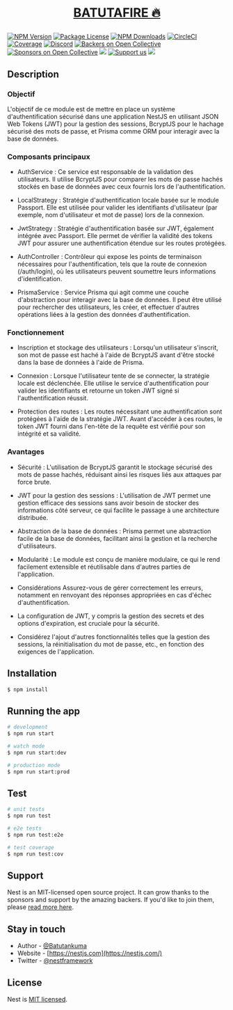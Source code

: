 #  <p align="center"><a href="https://github.com/Batutankuma/BatutaFire" target="_blank">BATUTAFIRE 🔥</a></p>

[circleci-image]: https://img.shields.io/circleci/build/github/nestjs/nest/master?token=abc123def456
[circleci-url]: https://circleci.com/gh/nestjs/nest

<a href="https://www.npmjs.com/~nestjscore" target="_blank"><img src="https://img.shields.io/npm/v/@nestjs/core.svg" alt="NPM Version" /></a>
<a href="https://www.npmjs.com/~nestjscore" target="_blank"><img src="https://img.shields.io/npm/l/@nestjs/core.svg" alt="Package License" /></a>
<a href="https://www.npmjs.com/~nestjscore" target="_blank"><img src="https://img.shields.io/npm/dm/@nestjs/common.svg" alt="NPM Downloads" /></a>
<a href="https://circleci.com/gh/nestjs/nest" target="_blank"><img src="https://img.shields.io/circleci/build/github/nestjs/nest/master" alt="CircleCI" /></a>
<a href="https://coveralls.io/github/nestjs/nest?branch=master" target="_blank"><img src="https://coveralls.io/repos/github/nestjs/nest/badge.svg?branch=master#9" alt="Coverage" /></a>
<a href="https://discord.gg/G7Qnnhy" target="_blank"><img src="https://img.shields.io/badge/discord-online-brightgreen.svg" alt="Discord"/></a>
<a href="https://opencollective.com/nest#backer" target="_blank"><img src="https://opencollective.com/nest/backers/badge.svg" alt="Backers on Open Collective" /></a>
<a href="https://opencollective.com/nest#sponsor" target="_blank"><img src="https://opencollective.com/nest/sponsors/badge.svg" alt="Sponsors on Open Collective" /></a>
  <a href="https://paypal.me/kamilmysliwiec" target="_blank"><img src="https://img.shields.io/badge/Donate-PayPal-ff3f59.svg"/></a>
    <a href="https://opencollective.com/nest#sponsor"  target="_blank"><img src="https://img.shields.io/badge/Support%20us-Open%20Collective-41B883.svg" alt="Support us"></a>
  <a href="https://twitter.com/nestframework" target="_blank"><img src="https://img.shields.io/twitter/follow/nestframework.svg?style=social&label=Follow"></a>
</p>
  <!--[![Backers on Open Collective](https://opencollective.com/nest/backers/badge.svg)](https://opencollective.com/nest#backer)
  [![Sponsors on Open Collective](https://opencollective.com/nest/sponsors/badge.svg)](https://opencollective.com/nest#sponsor)-->

## Description

### Objectif

L'objectif de ce module est de mettre en place un système d'authentification sécurisé dans une application NestJS en utilisant JSON Web Tokens (JWT) pour la gestion des sessions, BcryptJS pour le hachage sécurisé des mots de passe, et Prisma comme ORM pour interagir avec la base de données.

### Composants principaux
 - AuthService : Ce service est responsable de la validation des utilisateurs. Il utilise BcryptJS pour comparer les mots de passe hachés stockés en base de données avec ceux fournis lors de l'authentification.

 - LocalStrategy : Stratégie d'authentification locale basée sur le module Passport. Elle est utilisée pour valider les identifiants d'utilisateur (par exemple, nom d'utilisateur et mot de passe) lors de la connexion.

- JwtStrategy : Stratégie d'authentification basée sur JWT, également intégrée avec Passport. Elle permet de vérifier la validité des tokens JWT pour assurer une authentification étendue sur les routes protégées.

 - AuthController : Contrôleur qui expose les points de terminaison nécessaires pour l'authentification, tels que la route de connexion (/auth/login), où les utilisateurs peuvent soumettre leurs informations d'identification.

 - PrismaService : Service Prisma qui agit comme une couche d'abstraction pour interagir avec la base de données. Il peut être utilisé pour rechercher des utilisateurs, les créer, et effectuer d'autres opérations liées à la gestion des données d'authentification.

### Fonctionnement
 - Inscription et stockage des utilisateurs : Lorsqu'un utilisateur s'inscrit, son mot de passe est haché à l'aide de BcryptJS avant d'être stocké dans la base de données à l'aide de Prisma.

 - Connexion : Lorsque l'utilisateur tente de se connecter, la stratégie locale est déclenchée. Elle utilise le service d'authentification pour valider les identifiants et retourne un token JWT signé si l'authentification réussit.

 - Protection des routes : Les routes nécessitant une authentification sont protégées à l'aide de la stratégie JWT. Avant d'accéder à ces routes, le token JWT fourni dans l'en-tête de la requête est vérifié pour son intégrité et sa validité.

### Avantages
 - Sécurité : L'utilisation de BcryptJS garantit le stockage sécurisé des mots de passe hachés, réduisant ainsi les risques liés aux attaques par force brute.

- JWT pour la gestion des sessions : L'utilisation de JWT permet une gestion efficace des sessions sans avoir besoin de stocker des informations côté serveur, ce qui facilite le passage à une architecture distribuée.

 - Abstraction de la base de données : Prisma permet une abstraction facile de la base de données, facilitant ainsi la gestion et la recherche d'utilisateurs.

 - Modularité : Le module est conçu de manière modulaire, ce qui le rend facilement extensible et réutilisable dans d'autres parties de l'application.

 - Considérations
Assurez-vous de gérer correctement les erreurs, notamment en renvoyant des réponses appropriées en cas d'échec d'authentification.

- La configuration de JWT, y compris la gestion des secrets et des options d'expiration, est cruciale pour la sécurité.

- Considérez l'ajout d'autres fonctionnalités telles que la gestion des sessions, la réinitialisation du mot de passe, etc., en fonction des exigences de l'application.

## Installation

```bash
$ npm install
```

## Running the app

```bash
# development
$ npm run start

# watch mode
$ npm run start:dev

# production mode
$ npm run start:prod
```

## Test

```bash
# unit tests
$ npm run test

# e2e tests
$ npm run test:e2e

# test coverage
$ npm run test:cov
```

## Support

Nest is an MIT-licensed open source project. It can grow thanks to the sponsors and support by the amazing backers. If you'd like to join them, please [read more here](https://docs.nestjs.com/support).

## Stay in touch

- Author - [@Batutankuma](https://github.com/Batutankuma)
- Website - [https://nestjs.com](https://nestjs.com/)
- Twitter - [@nestframework](https://twitter.com/nestframework)

## License

Nest is [MIT licensed](LICENSE).
